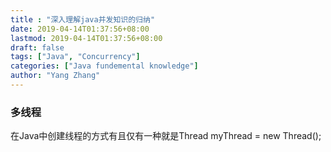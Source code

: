 ```yaml
---
title : "深入理解java并发知识的归纳"
date: 2019-04-14T01:37:56+08:00
lastmod: 2019-04-14T01:37:56+08:00
draft: false
tags: ["Java", "Concurrency"]
categories: ["Java fundemental knowledge"]
author: "Yang Zhang"
---
```

### 多线程
在Java中创建线程的方式有且仅有一种就是Thread myThread = new Thread();
